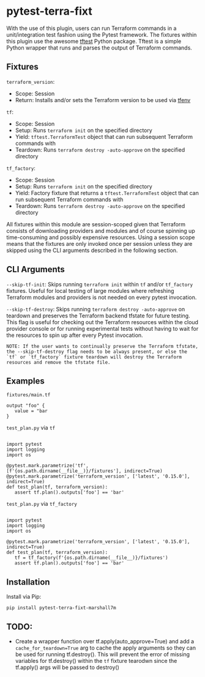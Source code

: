 # pytest-terra-fixt
 
With the use of this plugin, users can run Terraform commands in a unit/integration test fashion using the Pytest framework. The fixtures within this plugin use the awesome [tftest](https://github.com/GoogleCloudPlatform/terraform-python-testing-helper) Python package. Tftest is a simple Python wrapper that runs and parses the output of Terraform commands.

## Fixtures

`terraform_version`:
   - Scope: Session
   - Return: Installs and/or sets the Terraform version to be used via [tfenv](https://github.com/tfutils/tfenv)

`tf`: 
   - Scope: Session
   - Setup: Runs `terraform init` on the specified directory
   - Yield: `tftest.TerraformTest` object that can run subsequent Terraform commands with
   - Teardown: Runs `terraform destroy -auto-approve` on the specified directory
 
`tf_factory`: 
   - Scope: Session
   - Setup: Runs `terraform init` on the specified directory
   - Yield: Factory fixture that returns a `tftest.TerraformTest` object that can run subsequent Terraform commands with
   - Teardown: Runs `terraform destroy -auto-approve` on the specified directory
 
All fixtures within this module are session-scoped given that Terraform consists of downloading providers and modules and of course spinning up time-consuming and possibly expensive resources. Using a session scope means that the fixtures are only invoked once per session unless they are skipped using the CLI arguments described in the following section.
 
## CLI Arguments

`--skip-tf-init`:  Skips running `terraform init` within `tf` and/or `tf_factory` fixtures. Useful for local testing of large modules where refreshing Terraform modules and providers is not needed on every pytest invocation.

`--skip-tf-destroy`: Skips running `terraform destroy -auto-approve` on teardown and preserves the Terraform backend tfstate for future testing. This flag is useful for checking out the Terraform resources within the cloud provider console or for running experimental tests without having to wait for the resources to spin up after every Pytest invocation.
 
   ```
   NOTE: If the user wants to continually preserve the Terraform tfstate, the --skip-tf-destroy flag needs to be always present, or else the `tf` or `tf_factory` fixture teardown will destroy the Terraform resources and remove the tfstate file.
   ```
 
## Examples

`fixtures/main.tf`
 
```
output "foo" {
   value = "bar
}
```
 
`test_plan.py` via `tf`
```
 
import pytest
import logging
import os
 
@pytest.mark.parametrize('tf', [f'{os.path.dirname(__file__)}/fixtures'], indirect=True)
@pytest.mark.parametrize('terraform_version', ['latest', '0.15.0'], indirect=True)
def test_plan(tf, terraform_version):
   assert tf.plan().outputs['foo'] == 'bar'

```

`test_plan.py` via `tf_factory`
```
 
import pytest
import logging
import os
 
@pytest.mark.parametrize('terraform_version', ['latest', '0.15.0'], indirect=True)
def test_plan(tf, terraform_version):
   tf = tf_factory(f'{os.path.dirname(__file__)}/fixtures')
   assert tf.plan().outputs['foo'] == 'bar'

```
 
## Installation
 
 
Install via Pip:
```
pip install pytest-terra-fixt-marshall7m
```

## TODO:
- Create a wrapper function over tf.apply(auto_approve=True) and add a `cache_for_teardown=True` arg to cache the apply arguments so they can be used for running tf.destroy(). This will prevent the error of missing variables for tf.destroy() within the `tf` fixture tearodwn since the tf.apply() args will be passed to destroy()